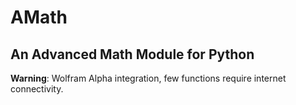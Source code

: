 # AMath
## An Advanced Math Module for Python

**Warning**: Wolfram Alpha integration, few functions require internet connectivity.
